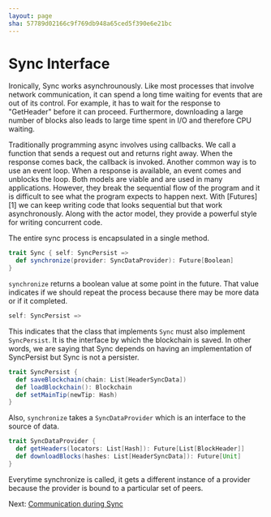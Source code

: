 ```yaml
---
layout: page
sha: 57789d02166c9f769db948a65ced5f390e6e21bc
---
```


# Sync Interface

Ironically, Sync works asynchrounously. Like most processes that involve network communication, it can spend a long time waiting
for events that are out of its control. For example, it has to wait for the response to "GetHeader" before it can proceed. Furthermore,
downloading a large number of blocks also leads to large time spent in I/O and therefore CPU waiting.

Traditionally programming async involves using callbacks. We call a function that sends a request out and returns right away. When
the response comes back, the callback is invoked. Another common way is to use an event loop. When a response is available,
an event comes and unblocks the loop. Both models are viable and are used in many applications. However, they break the sequential
flow of the program and it is difficult to see what the program expects to happen next. With [Futures][1] we can keep writing code
that looks sequential but that work asynchronously. Along with the actor model, they provide a powerful style for writing concurrent
code. 

The entire sync process is encapsulated in a single method.

```scala
trait Sync { self: SyncPersist =>
  def synchronize(provider: SyncDataProvider): Future[Boolean]
}
```

`synchronize` returns a boolean value at some point in the future. That value indicates if we should repeat the process because
there may be more data or if it completed.

```scala
self: SyncPersist =>
```

This indicates that the class that implements `Sync` must also implement `SyncPersist`. It is the interface by which the blockchain
is saved. In other words, we are saying that Sync depends on having an implementation of SyncPersist but Sync is not a persister.

```scala
trait SyncPersist {
  def saveBlockchain(chain: List[HeaderSyncData])
  def loadBlockchain(): Blockchain
  def setMainTip(newTip: Hash)
}
```

Also, `synchronize` takes a `SyncDataProvider` which is an interface to the source of data.

```scala
trait SyncDataProvider {
  def getHeaders(locators: List[Hash]): Future[List[BlockHeader]]
  def downloadBlocks(hashes: List[HeaderSyncData]): Future[Unit]
}
```

Everytime synchronize is called, it gets a different instance of a provider because the provider is bound to a particular set of
peers.

Next: [Communication during Sync]({{site.baseurl}}/sync/peer.html)
